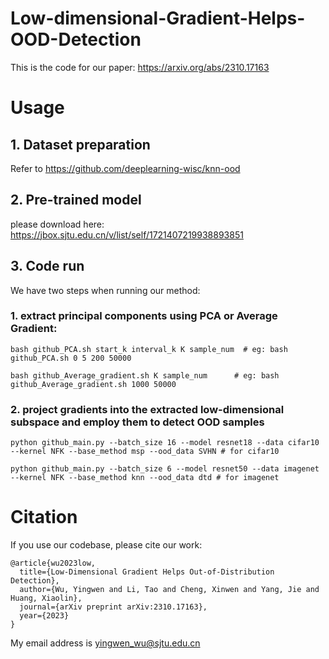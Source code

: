# Low-dimensional-Gradient-Helps-OOD-Detection
This is the code for our paper: <https://arxiv.org/abs/2310.17163>
# Usage
## 1. Dataset preparation
Refer to <https://github.com/deeplearning-wisc/knn-ood>
## 2. Pre-trained model
please download here: <https://jbox.sjtu.edu.cn/v/list/self/1721407219938893851>
## 3. Code run
We have two steps when running our method: 
### 1. extract principal components using PCA or Average Gradient:
```bash github_PCA.sh start_k interval_k K sample_num  # eg: bash github_PCA.sh 0 5 200 50000```  

```bash github_Average_gradient.sh K sample_num      # eg: bash github_Average_gradient.sh 1000 50000```
### 2. project gradients into the extracted low-dimensional subspace and employ them to detect OOD samples
```python github_main.py --batch_size 16 --model resnet18 --data cifar10 --kernel NFK --base_method msp --ood_data SVHN # for cifar10```  

```python github_main.py --batch_size 6 --model resnet50 --data imagenet --kernel NFK --base_method knn --ood_data dtd # for imagenet```
# Citation
If you use our codebase, please cite our work:
```
@article{wu2023low,
  title={Low-Dimensional Gradient Helps Out-of-Distribution Detection},
  author={Wu, Yingwen and Li, Tao and Cheng, Xinwen and Yang, Jie and Huang, Xiaolin},
  journal={arXiv preprint arXiv:2310.17163},
  year={2023}
}
```
My email address is yingwen_wu@sjtu.edu.cn
